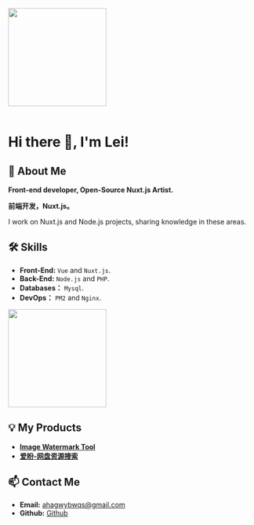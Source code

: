 <div style="overflow:hidden">

<a href="https://github.com/unilei" style="max-width:50%;" >
  <img height="200" align="center" src="https://github-readme-stats.vercel.app/api?username=unilei&count_private=true&theme=radical" />
</a>

</div>

<br/>

# Hi there 👋, I'm Lei!

## 🚀 About Me
**Front-end developer, Open-Source Nuxt.js Artist.**

**前端开发，Nuxt.js。**

I work on Nuxt.js and Node.js projects, sharing knowledge in these areas.

## 🛠 Skills
- **Front-End:**  `Vue` and `Nuxt.js`.
- **Back-End:** `Node.js` and `PHP`.
- **Databases：** `Mysql`.
- **DevOps：** `PM2` and `Nginx`.

<a href="https://github.com/unilei" style="max-width:50%;" >
  <img height="200" align="center" src="https://github-readme-stats.vercel.app/api/top-langs/?username=unilei&layout=compact&langs_count=8">
</a>

## 💡 My Products
- [**Image Watermark Tool**](https://watermark.aicompasspro.com/)
- [**爱盼-网盘资源搜索**](https://www.kkwnhub.com)

## 📫 Contact Me
- **Email:** [ahagwybwqs@gmail.com](mailto:ahagwybwqs@gmail.com)
- **Github:** [Github](https://github.com/unilei)